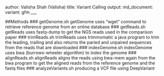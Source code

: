 author: Valisha Shah (Valisha) title: Variant Calling output:
md\_document: variant: gfm \_\_\_

\#\#Methods \#\#\# getGenome.sh getGenome uses “wget” command to
retrieve reference genome from an online database \#\#\# getReads.sh
getReads uses fastq-dump to get the NGS reads used in the comparison
paper \#\#\# trimReads.sh trimReads uses trimmomatic a java program to
trim the leading, trailing and also returns the paried and unpaired
sequences from the reads that are downloaded \#\#\# indexGenome.sh
indexGenome uses bwa (burrows-wheeler algorithm) to index the genome
\#\#\# alignReads.sh alignReads aligns the reads using bwa-mem again
from the bwa program to get the aligned reads from the reference genome
and the fastq files \#\#\# analyzeVariants.sh producing a VCF file using
DeepVariant
